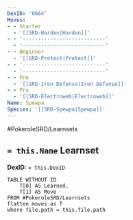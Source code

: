 ```yaml
---
DexID: '0664'
Moves:
- - Starter
  - '[[SRD-Harden|Harden]]'
- - '---------------------------'
  - '---------------------------'
- - Beginner
  - '[[SRD-Protect|Protect]]'
- - '---------------------------'
  - '---------------------------'
- - Pro
  - '[[SRD-Iron Defense|Iron Defense]]'
- - Pro
  - '[[SRD-Electroweb|Electroweb]]'
Name: Spewpa
Species: '[[SRD-Spewpa|Spewpa]]'
---
```


#PokeroleSRD/Learnsets

## `= this.Name` Learnset

**DexID:** `= this.DexID`

```dataview
TABLE WITHOUT ID
    T[0] AS Learned,
    T[1] AS Move
FROM #PokeroleSRD/Learnsets
flatten moves as T
where file.path = this.file.path
```
